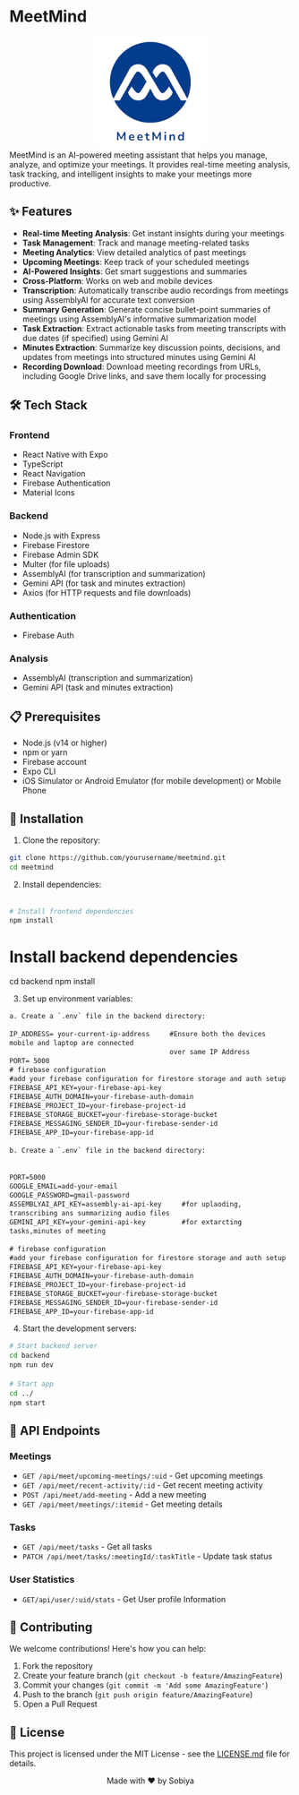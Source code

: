 # MeetMind

<div align="center">
  <img src="assets/images/readme.png" alt="MeetMind Logo" width="200"/>
</div>
MeetMind is an AI-powered meeting assistant that helps you manage, analyze, and optimize your meetings. It provides real-time meeting analysis, task tracking, and intelligent insights to make your meetings more productive.

## ✨ Features

- **Real-time Meeting Analysis**: Get instant insights during your meetings
- **Task Management**: Track and manage meeting-related tasks
- **Meeting Analytics**: View detailed analytics of past meetings
- **Upcoming Meetings**: Keep track of your scheduled meetings
- **AI-Powered Insights**: Get smart suggestions and summaries
- **Cross-Platform**: Works on web and mobile devices
- **Transcription**: Automatically transcribe audio recordings from meetings using AssemblyAI for accurate text conversion
- **Summary Generation**: Generate concise bullet-point summaries of meetings using AssemblyAI's informative summarization model
- **Task Extraction**: Extract actionable tasks from meeting transcripts with due dates (if specified) using Gemini AI
- **Minutes Extraction**: Summarize key discussion points, decisions, and updates from meetings into structured minutes using Gemini AI
- **Recording Download**: Download meeting recordings from URLs, including Google Drive links, and save them locally for processing

## 🛠️ Tech Stack

### Frontend
- React Native with Expo
- TypeScript
- React Navigation
- Firebase Authentication
- Material Icons

### Backend
- Node.js with Express
- Firebase Firestore
- Firebase Admin SDK
- Multer (for file uploads)
- AssemblyAI (for transcription and summarization)
- Gemini API (for task and minutes extraction)
- Axios (for HTTP requests and file downloads)

### Authentication
- Firebase Auth

### Analysis
- AssemblyAI (transcription and summarization)
- Gemini API (task and minutes extraction)

## 📋 Prerequisites

- Node.js (v14 or higher)
- npm or yarn
- Firebase account
- Expo CLI
- iOS Simulator or Android Emulator (for mobile development) or Mobile Phone

## 🚀 Installation

1. Clone the repository:
```bash
git clone https://github.com/yourusername/meetmind.git
cd meetmind

```

2. Install dependencies:
```bash

# Install frontend dependencies
npm install
```

# Install backend dependencies
cd backend
npm install


3. Set up environment variables:
```
a. Create a `.env` file in the backend directory:

IP_ADDRESS= your-current-ip-address     #Ensure both the devices mobile and laptop are connected 
                                        over same IP Address
PORT= 5000
# firebase configuration
#add your firebase configuration for firestore storage and auth setup
FIREBASE_API_KEY=your-firebase-api-key
FIREBASE_AUTH_DOMAIN=your-firebase-auth-domain
FIREBASE_PROJECT_ID=your-firebase-project-id
FIREBASE_STORAGE_BUCKET=your-firebase-storage-bucket
FIREBASE_MESSAGING_SENDER_ID=your-firebase-sender-id
FIREBASE_APP_ID=your-firebase-app-id

b. Create a `.env` file in the backend directory:


PORT=5000
GOOGLE_EMAIL=add-your-email
GOOGLE_PASSWORD=gmail-password
ASSEMBLYAI_API_KEY=assembly-ai-api-key     #for uplaoding, transcribing ans summarizing audio files
GEMINI_API_KEY=your-gemini-api-key         #for extarcting tasks,minutes of meeting

# firebase configuration
#add your firebase configuration for firestore storage and auth setup
FIREBASE_API_KEY=your-firebase-api-key
FIREBASE_AUTH_DOMAIN=your-firebase-auth-domain
FIREBASE_PROJECT_ID=your-firebase-project-id
FIREBASE_STORAGE_BUCKET=your-firebase-storage-bucket
FIREBASE_MESSAGING_SENDER_ID=your-firebase-sender-id
FIREBASE_APP_ID=your-firebase-app-id
```

4. Start the development servers:
```bash
# Start backend server
cd backend
npm run dev

# Start app
cd ../
npm start
```

## 📱 API Endpoints

### Meetings
- `GET /api/meet/upcoming-meetings/:uid` - Get upcoming meetings
- `GET /api/meet/recent-activity/:id` - Get recent meeting activity
- `POST /api/meet/add-meeting` - Add a new meeting
- `GET /api/meet/meetings/:itemid` - Get meeting details

### Tasks
- `GET /api/meet/tasks` - Get all tasks
- `PATCH /api/meet/tasks/:meetingId/:taskTitle` - Update task status

### User Statistics
- `GET/api/user/:uid/stats` - Get User profile Information

## 🤝 Contributing

We welcome contributions! Here's how you can help:

1. Fork the repository
2. Create your feature branch (`git checkout -b feature/AmazingFeature`)
3. Commit your changes (`git commit -m 'Add some AmazingFeature'`)
4. Push to the branch (`git push origin feature/AmazingFeature`)
5. Open a Pull Request


## 📄 License

This project is licensed under the MIT License - see the [LICENSE.md](LICENSE.md) file for details.



<div align="center">
  Made with ❤️ by Sobiya
</div>